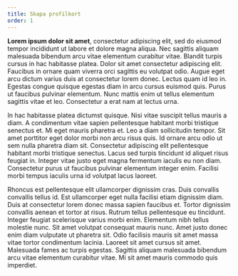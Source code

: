 ```yaml
---
title: Skapa profilkort
order: 1
---
```


**Lorem ipsum dolor sit amet**, consectetur adipiscing elit, sed do eiusmod tempor incididunt ut labore et dolore magna aliqua. Nec sagittis aliquam malesuada bibendum arcu vitae elementum curabitur vitae. Blandit turpis cursus in hac habitasse platea. Dolor sit amet consectetur adipiscing elit. Faucibus in ornare quam viverra orci sagittis eu volutpat odio. Augue eget arcu dictum varius duis at consectetur lorem donec. Lectus quam id leo in. Egestas congue quisque egestas diam in arcu cursus euismod quis. Purus ut faucibus pulvinar elementum. Nunc mattis enim ut tellus elementum sagittis vitae et leo. Consectetur a erat nam at lectus urna.

In hac habitasse platea dictumst quisque. Nisi vitae suscipit tellus mauris a diam. A condimentum vitae sapien pellentesque habitant morbi tristique senectus et. Mi eget mauris pharetra et. Leo a diam sollicitudin tempor. Sit amet porttitor eget dolor morbi non arcu risus quis. Id ornare arcu odio ut sem nulla pharetra diam sit. Consectetur adipiscing elit pellentesque habitant morbi tristique senectus. Lacus sed turpis tincidunt id aliquet risus feugiat in. Integer vitae justo eget magna fermentum iaculis eu non diam. Consectetur purus ut faucibus pulvinar elementum integer enim. Facilisi morbi tempus iaculis urna id volutpat lacus laoreet.

Rhoncus est pellentesque elit ullamcorper dignissim cras. Duis convallis convallis tellus id. Est ullamcorper eget nulla facilisi etiam dignissim diam. Duis at consectetur lorem donec massa sapien faucibus et. Tortor dignissim convallis aenean et tortor at risus. Rutrum tellus pellentesque eu tincidunt. Integer feugiat scelerisque varius morbi enim. Elementum nibh tellus molestie nunc. Sit amet volutpat consequat mauris nunc. Amet justo donec enim diam vulputate ut pharetra sit. Odio facilisis mauris sit amet massa vitae tortor condimentum lacinia. Laoreet sit amet cursus sit amet. Malesuada fames ac turpis egestas. Sagittis aliquam malesuada bibendum arcu vitae elementum curabitur vitae. Mi sit amet mauris commodo quis imperdiet.